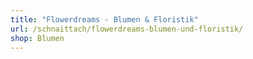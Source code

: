 ```yaml
---
title: "Flowerdreams - Blumen & Floristik"
url: /schnaittach/flowerdreams-blumen-und-floristik/
shop: Blumen
---
```

